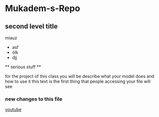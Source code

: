 # Mukadem-s-Repo

## second level title
miauz

* asf
* ölk
* djj

** serious stuff **

for the project of this class you will be describe what your model does and how to use it
this text is the first thing that people accessing your file will see

### new changes to this file
[youtube](https://www.youtube.com/)
